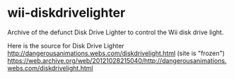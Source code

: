 # wii-diskdrivelighter
Archive of the defunct Disk Drive Lighter to control the Wii disk drive light.



Here is the source for Disk Drive Lighter
http://dangerousanimations.webs.com/diskdrivelight.html  (site is "frozen")
https://web.archive.org/web/20121028215040/http://dangerousanimations.webs.com/diskdrivelight.html
